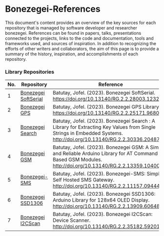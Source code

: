 # Bonezegei-References
This document's content provides an overview of the key sources for each repository that is managed by software developer and researcher bonezegei. References can be found in papers, talks, presentations connected to the projects, links to the code and documentation, tools and frameworks used, and sources of inspiration. In addition to recognizing the efforts of other writers and collaborators, the aim of this page is to provide a summary of the history, inspiration, and accomplishments of each repository.

### Library Repositories

| No. | Repository | Reference |
|-----| -----------| ----------|
| 1   | [Bonezegei SoftSerial](https://github.com/bonezegei/Bonezegei_SoftSerial)| Batutay, Jofel. (2023). Bonezegei SoftSerial. https://doi.org/10.13140/RG.2.2.28003.12325.    |
| 2   | [Bonezegei GPS](https://github.com/bonezegei/Bonezegei_GPS)              | Batutay, Jofel. (2023). Bonezegei GPS Library. https://doi.org/10.13140/RG.2.2.25171.96807/1. |
| 3   | [Bonezegei Search](https://github.com/bonezegei/Bonezegei_Search)        | Batutay, Jofel. (2023). Bonezegei Search : A Library for Extracting Key Values from Single Strings in Embedded Systems. http://doi.org/10.13140/RG.2.2.30336.20487 |
| 4   | [Bonezegei GSM](https://github.com/bonezegei/Bonezegei_GSM)             | Batutay, Jofel. (2023). Bonezegei GSM: A Simple and Reliable Arduino Library for AT Command Based GSM Modules. http://doi.org/10.13140/RG.2.2.13359.10400.  |
| 5   | [Bonezegei-SMS](https://github.com/bonezegei/Bonezegei-SMS)             | Batutay, Jofel. (2023). Bonezegei-SMS: Simple Self Hosted SMS Gateway. http://doi.org/10.13140/RG.2.2.11157.09444.  |
| 6   | [Bonezegei SSD1306](https://github.com/bonezegei/Bonezegei_SSD1306)     | Batutay, Jofel. (2023). Bonezegei SSD1306: Arduino Library for 128x64 OLED Display. http://doi.org/10.13140/RG.2.2.13909.60648.  |
| 7   | [Bonezegei I2CScan](https://github.com/bonezegei/Bonezegei_I2CScan)     | Batutay, Jofel. (2023). Bonezegei I2CScan: Device Scanner. http://doi.org/10.13140/RG.2.2.35182.59201.  |

